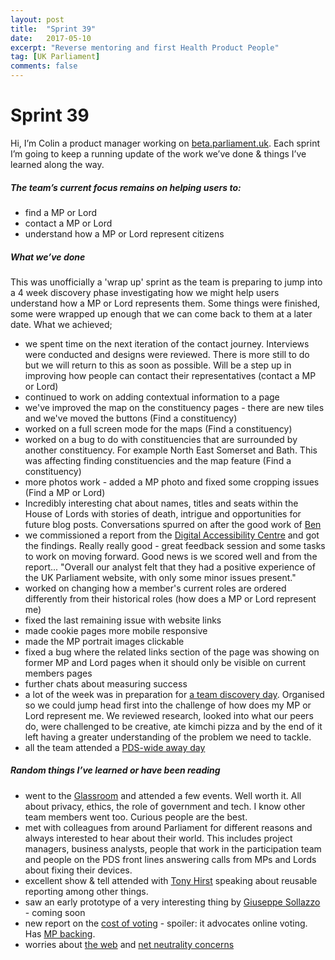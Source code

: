 ```yaml
---
layout: post
title:  "Sprint 39"
date:   2017-05-10
excerpt: "Reverse mentoring and first Health Product People"
tag: [UK Parliament]
comments: false
---
```


# Sprint 39
Hi, I’m Colin a product manager working on [beta.parliament.uk](https://beta.parliament.uk/). Each sprint I’m going to keep a running update of the work we’ve done & things I’ve learned along the way.

##### The team’s current focus remains on helping users to:
* find a MP or Lord
* contact a MP or Lord
* understand how a MP or Lord represent citizens

##### What we’ve done
This was unofficially a 'wrap up' sprint as the team is preparing to jump into a 4 week discovery phase investigating how we might help users understand how a MP or Lord represents them. Some things were finished, some were wrapped up enough that we can come back to them at a later date. What we achieved;

* we spent time on the next iteration of the contact journey. Interviews were conducted and designs were reviewed. There is more still to do but we will return to this as soon as possible. Will be a step up in improving how people can contact their representatives (contact a MP or Lord)
* continued to work on adding contextual information to a page
* we've improved the map on the constituency pages - there are new tiles and we've moved the buttons (Find a constituency)
* worked on a full screen mode for the maps (Find a constituency)
* worked on a bug to do with constituencies that are surrounded by another constituency. For example North East Somerset and Bath. This was affecting finding constituencies and the map feature (Find a constituency)
* more photos work - added a MP photo and fixed some cropping issues (Find a MP or Lord)
* Incredibly interesting chat about names, titles and seats within the House of Lords with stories of death, intrigue and opportunities for future blog posts. Conversations spurred on after the good work of [Ben](https://twitter.com/benwoodhams)
* we commissioned a report from the [Digital Accessibility Centre](http://digitalaccessibilitycentre.org/) and got the findings. Really really good - great feedback session and some tasks to work on moving forward. Good news is we scored well and from the report... "Overall our analyst felt that they had a positive experience of the UK Parliament website, with only some minor issues present."
* worked on changing how a member's current roles are ordered differently from their historical roles (how does a MP or Lord represent me)
* fixed the last remaining issue with website links
* made cookie pages more mobile responsive
* made the MP portrait images clickable
* fixed a bug where the related links section of the page was showing on former MP and Lord pages when it should only be visible on current members pages
* further chats about measuring success
* a lot of the week was in preparation for [a team discovery day](https://twitter.com/laurencegrinyer/status/928638891858554880). Organised so we could jump head first into the challenge of how does my MP or Lord represent me. We reviewed research, looked into what our peers do, were challenged to be creative, ate kimchi pizza and by the end of it left having a greater understanding of the problem we need to tackle.
* all the team attended a [PDS-wide away day](https://twitter.com/dasbarrett/status/928979945497550848)

##### Random things I’ve learned or have been reading
* went to the [Glassroom](https://theglassroom.org/) and attended a few events. Well worth it. All about privacy, ethics, the role of government and tech. I know other team members went too. Curious people are the best.
* met with colleagues from around Parliament for different reasons and always interested to hear about their world. This includes project managers, business analysts, people that work in the participation team and people on the PDS front lines answering calls from MPs and Lords about fixing their devices.
* excellent show & tell attended with [Tony Hirst](https://twitter.com/psychemedia) speaking about reusable reporting among other things.
* saw an early prototype of a very interesting thing by [Giuseppe Sollazzo](https://twitter.com/puntofisso) - coming soon
* new report on the [cost of voting](https://webrootsdemocracy.org/2017/11/09/cost-of-voting-report-launch/) - spoiler: it advocates online voting. Has [MP backing](http://www.tombrake.co.uk/many_politicians_look_suspiciously_at_the_digital_world_i_say_bring_it_on).
* worries about [the web](https://staltz.com/the-web-began-dying-in-2014-heres-how.html) and [net neutrality concerns](https://qz.com/1114690/why-is-net-neutrality-important-look-to-portugal-and-spain-to-understand/)
